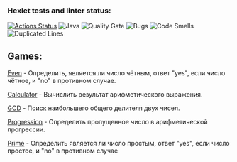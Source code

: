 ### Hexlet tests and linter status:
[![Actions Status](https://github.com/AlexFrankiv/java-project-61/actions/workflows/hexlet-check.yml/badge.svg)](https://github.com/AlexFrankiv/java-project-61/actions)
![Java](https://img.shields.io/badge/java-21-orange?logo=openjdk)
![Quality Gate](https://sonarcloud.io/api/project_badges/measure?project=AlexFrankiv_java-project-61&metric=alert_status)
![Bugs](https://sonarcloud.io/api/project_badges/measure?project=AlexFrankiv_java-project-61&metric=bugs)
![Code Smells](https://sonarcloud.io/api/project_badges/measure?project=AlexFrankiv_java-project-61&metric=code_smells)
![Duplicated Lines](https://sonarcloud.io/api/project_badges/measure?project=AlexFrankiv_java-project-61&metric=duplicated_lines_density)

## Games:
[Even](https://asciinema.org/a/bRoeSQDpRQFarJDTc6PW71ADd) - Определить, является ли число чётным, ответ "yes", если число чётное, и "no" в противном случае.

[Calculator](https://asciinema.org/a/m6Sw4kYYGYKslderAHBSPQVuD) - Вычислить результат арифметического выражения.

[GCD](https://asciinema.org/a/Dyaha7mE49KGugyiXZzI12k1O) - Поиск наибольшего общего делителя двух чисел.

[Progression](https://asciinema.org/a/eIr54s7Ka6jyqGPmxbywDisfn) - Определить пропущенное число в арифметической прогрессии.

[Prime](https://asciinema.org/a/NK0WDxWS63IYAOBNlbzerWFJN) - Определить является ли число простым, ответ "yes", если число простое, и "no" в противном случае
